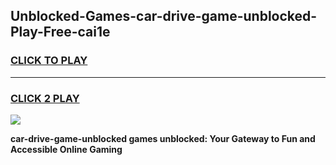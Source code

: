 
## Unblocked-Games-car-drive-game-unblocked-Play-Free-cai1e
<h3>
<a href="https://premium76.site?title=car-drive-game-unblocked&ref=18A1">CLICK TO PLAY</a></h3>
<hr>

<h3>
<a href="https://premium76.site?title=car-drive-game-unblocked&ref=18A1">CLICK 2 PLAY</a>
  
</h3>

<a href="https://premium76.site?title=car-drive-game-unblocked&ref=18A1"><img src="https://clearcache.store/games.png"></a>


**car-drive-game-unblocked games unblocked: Your Gateway to Fun and Accessible Online Gaming**
